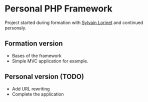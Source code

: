 # Personal PHP Framework
Project started during formation with [Sylvain Lorinet](https://github.com/Divi) and continued personaly.

## Formation version
- Bases of the framework
- Simple MVC application for example.

## Personal version (TODO)
- Add URL rewriting
- Complete the application
